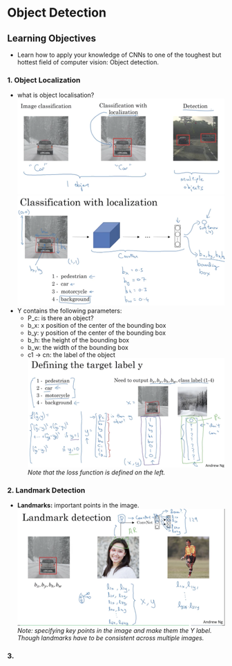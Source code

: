 # Object Detection

## Learning Objectives
* Learn how to apply your knowledge of CNNs to one of the toughest but hottest field of computer vision: Object detection. 

### 1. Object Localization 
* what is object localisation? 
![](./img/wk03_localisation.png)  
![](./img/wk03_localisation2.png)  
* Y contains the following parameters:
	* P_c: is there an object? 
	* b_x: x position of the center of the bounding box 
	* b_y: y position of the center of the bounding box 
	* b_h: the height of the bounding box 
	* b_w: the width of the bounding box 
	* c1 -> cn: the label of the object 
![](./img/wk03_localisation3.png)  
_Note that the loss function is defined on the left._

### 2. Landmark Detection
* __Landmarks:__ important points in the image.  
![](./img/wk03_landmarks.png)  
_Note: specifying key points in the image and make them the Y label. Though landmarks have to be consistent across multiple images._

### 3. 

